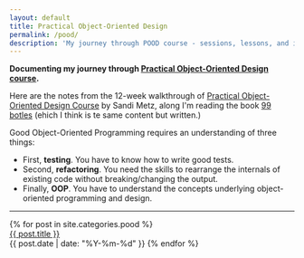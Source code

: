 ```yaml
---
layout: default
title: Practical Object-Oriented Design
permalink: /pood/
description: 'My journey through POOD course - sessions, lessons, and insights'
---
```


<strong style="margin-top:-1rem;">
  Documenting my journey through
  <a href="https://courses.sandimetz.com/" target="_blank">Practical Object-Oriented Design course</a>.
</strong>

Here are the notes from the 12-week walkthrough of <a href="https://sandimetz.com/courses" target="_blank">Practical Object-Oriented Design Course</a> by Sandi Metz, along I'm reading the book <a href="https://sandimetz.com/99bottles" target="_blank">99 botles</a> (ehich I think is te same content but written.)


Good Object-Oriented Programming requires an understanding of three things:

<ul>
  <li>
    First, <b>testing</b>. You have to know how to write good tests.
  </li>
  <li>
    Second, <b>refactoring</b>. You need the skills to rearrange the internals of existing code without breaking/changing the output.
  </li>
  <li>
    Finally, <b>OOP</b>. You have to understand the concepts underlying object-oriented programming and design.
  </li>
</ul>

--------------

<div class='writing nu'>
  {% for post in site.categories.pood %}
    <div><a title='#{{ forloop.rindex }}' href='{{ post.url }}'>{{ post.title }}</a></div>
    <time>{{ post.date | date: "%Y-%m-%d" }}</time>
  {% endfor %}
</div>